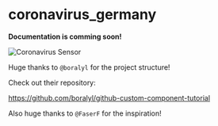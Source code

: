 # coronavirus_germany

**Documentation is comming soon!**

![Coronavirus Sensor](https://i.imgur.com/2GQ6LWy.png)

Huge thanks to `@boralyl` for the project structure!

Check out their repository:

https://github.com/boralyl/github-custom-component-tutorial

Also huge thanks to `@FaserF` for the inspiration!
